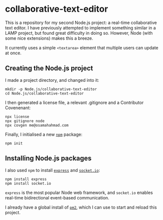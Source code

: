 # collaborative-text-editor

This is a repository for my second Node.js project: a real-time collaborative text editor. I have previously attempted to implement something similar in a LAMP project, but found great difficulty in doing so. However, Node (with some nice extensions) makes this a breeze.

It currently uses a simple `<textarea>` element that multiple users can update at once.

## Creating the Node.js project
I made a project directory, and changed into it:
```
mkdir -p Node.js/collaborative-text-editor
cd Node.js/collaborative-text-editor
```
I then generated a license file, a relevant .gitignore and a Contributor Covenenant:
```
npx license
npx gitignore node
npx covgen me@osamahahmad.com
```
Finally, I initialised a new [`npm`](https://www.npmjs.com/) package:
```
npm init
```

## Installing Node.js packages
I also used `npm` to install [`express`](https://www.npmjs.com/package/express) and [`socket.io`](https://www.npmjs.com/package/socket.io):
```
npm install express
npm install socket.io
```
`express` is the most popular Node web framework, and `socket.io` enables real-time bidirectional event-based communication.

I already have a global install of [`pm2`](https://www.npmjs.com/package/pm2), which I can use to start and reload this project.
